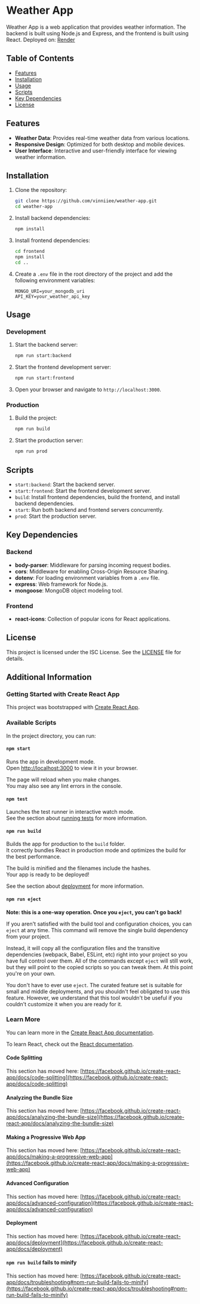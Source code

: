 # Weather App

Weather App is a web application that provides weather information. The backend is built using Node.js and Express, and the frontend is built using React. 
Deployed on: [Render](https://weather-app-x4v9.onrender.com/)


## Table of Contents

- [Features](#features)
- [Installation](#installation)
- [Usage](#usage)
- [Scripts](#scripts)
- [Key Dependencies](#key-dependencies)
- [License](#license)

## Features

- **Weather Data**: Provides real-time weather data from various locations.
- **Responsive Design**: Optimized for both desktop and mobile devices.
- **User Interface**: Interactive and user-friendly interface for viewing weather information.

## Installation

1. Clone the repository:
    ```bash
    git clone https://github.com/vinniiee/weather-app.git
    cd weather-app
    ```

2. Install backend dependencies:
    ```bash
    npm install
    ```

3. Install frontend dependencies:
    ```bash
    cd frontend
    npm install
    cd ..
    ```

4. Create a `.env` file in the root directory of the project and add the following environment variables:
    ```
    MONGO_URI=your_mongodb_uri
    API_KEY=your_weather_api_key
    ```

## Usage

### Development

1. Start the backend server:
    ```bash
    npm run start:backend
    ```

2. Start the frontend development server:
    ```bash
    npm run start:frontend
    ```

3. Open your browser and navigate to `http://localhost:3000`.

### Production

1. Build the project:
    ```bash
    npm run build
    ```

2. Start the production server:
    ```bash
    npm run prod
    ```

## Scripts

- `start:backend`: Start the backend server.
- `start:frontend`: Start the frontend development server.
- `build`: Install frontend dependencies, build the frontend, and install backend dependencies.
- `start`: Run both backend and frontend servers concurrently.
- `prod`: Start the production server.

## Key Dependencies

### Backend

- **body-parser**: Middleware for parsing incoming request bodies.
- **cors**: Middleware for enabling Cross-Origin Resource Sharing.
- **dotenv**: For loading environment variables from a `.env` file.
- **express**: Web framework for Node.js.
- **mongoose**: MongoDB object modeling tool.

### Frontend

- **react-icons**: Collection of popular icons for React applications.

## License

This project is licensed under the ISC License. See the [LICENSE](LICENSE) file for details.

## Additional Information

### Getting Started with Create React App

This project was bootstrapped with [Create React App](https://github.com/facebook/create-react-app).

### Available Scripts

In the project directory, you can run:

#### `npm start`

Runs the app in development mode.\
Open [http://localhost:3000](http://localhost:3000) to view it in your browser.

The page will reload when you make changes.\
You may also see any lint errors in the console.

#### `npm test`

Launches the test runner in interactive watch mode.\
See the section about [running tests](https://facebook.github.io/create-react-app/docs/running-tests) for more information.

#### `npm run build`

Builds the app for production to the `build` folder.\
It correctly bundles React in production mode and optimizes the build for the best performance.

The build is minified and the filenames include the hashes.\
Your app is ready to be deployed!

See the section about [deployment](https://facebook.github.io/create-react-app/docs/deployment) for more information.

#### `npm run eject`

**Note: this is a one-way operation. Once you `eject`, you can't go back!**

If you aren't satisfied with the build tool and configuration choices, you can `eject` at any time. This command will remove the single build dependency from your project.

Instead, it will copy all the configuration files and the transitive dependencies (webpack, Babel, ESLint, etc) right into your project so you have full control over them. All of the commands except `eject` will still work, but they will point to the copied scripts so you can tweak them. At this point you're on your own.

You don't have to ever use `eject`. The curated feature set is suitable for small and middle deployments, and you shouldn't feel obligated to use this feature. However, we understand that this tool wouldn't be useful if you couldn't customize it when you are ready for it.

### Learn More

You can learn more in the [Create React App documentation](https://facebook.github.io/create-react-app/docs/getting-started).

To learn React, check out the [React documentation](https://reactjs.org/).

#### Code Splitting

This section has moved here: [https://facebook.github.io/create-react-app/docs/code-splitting](https://facebook.github.io/create-react-app/docs/code-splitting)

#### Analyzing the Bundle Size

This section has moved here: [https://facebook.github.io/create-react-app/docs/analyzing-the-bundle-size](https://facebook.github.io/create-react-app/docs/analyzing-the-bundle-size)

#### Making a Progressive Web App

This section has moved here: [https://facebook.github.io/create-react-app/docs/making-a-progressive-web-app](https://facebook.github.io/create-react-app/docs/making-a-progressive-web-app)

#### Advanced Configuration

This section has moved here: [https://facebook.github.io/create-react-app/docs/advanced-configuration](https://facebook.github.io/create-react-app/docs/advanced-configuration)

#### Deployment

This section has moved here: [https://facebook.github.io/create-react-app/docs/deployment](https://facebook.github.io/create-react-app/docs/deployment)

#### `npm run build` fails to minify

This section has moved here: [https://facebook.github.io/create-react-app/docs/troubleshooting#npm-run-build-fails-to-minify](https://facebook.github.io/create-react-app/docs/troubleshooting#npm-run-build-fails-to-minify)

